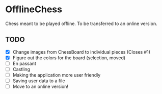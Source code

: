 # OfflineChess
Chess meant to be played offline. To be transferred to an online version.  

## TODO
 - [x] Change images from ChessBoard to individual pieces (Closes #1)
 - [x] Figure out the colors for the board (selection, moved)
 - [ ] En passant
 - [ ] Castling
 - [ ] Making the application more user friendly
 - [ ] Saving user data to a file
 - [ ] Move to an online version!
